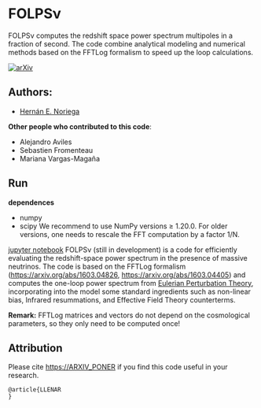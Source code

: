 # FOLPSν
FOLPSν computes the redshift space power spectrum multipoles in a fraction of second. The code combine analytical modeling and numerical methods based on the FFTLog formalism to speed up the loop calculations.


[![arXiv](https://img.shields.io/badge/arXiv-PONER_NUMERO-red)](https://ARXIV_PONER_LINK)


## Authors: 
- [Hernán E. Noriega](mailto:henoriega@estudiantes.fisica.unam.mx)

**Other people who contributed to this code**:
- Alejandro Aviles
- Sebastien Fromenteau
- Mariana Vargas-Magaña


## Run

**dependences**
- numpy 
- scipy
We recommend to use NumPy versions ≥ 1.20.0. For older versions, one needs to rescale the FFT computation by a factor 1/N.

[jupyter notebook](https://LINK_DEL_GITHUB)
FOLPSν (still in development) is a code for efficiently evaluating the redshift-space power spectrum in the presence of massive neutrinos.
The code is based on the FFTLog formalism (https://arxiv.org/abs/1603.04826, https://arxiv.org/abs/1603.04405) and computes the one-loop power spectrum from [Eulerian Perturbation Theory](https://arxiv.org/abs/astro-ph/0112551), incorporating into the model some standard ingredients such as non-linear bias, Infrared resummations, and Effective Field Theory counterterms.

**Remark:** FFTLog matrices and vectors do not depend on the cosmological parameters, so they only need to be computed once!



Attribution
-----------

Please cite <https://ARXIV_PONER> if you find this code useful in your research. 

    @article{LLENAR
    }
